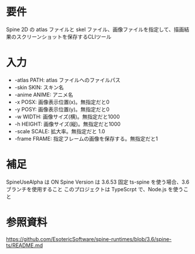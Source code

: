 # 要件
Spine 2D の atlas ファイルと skel ファイル、画像ファイルを指定して、描画結果のスクリーンショットを保存するCLIツール

# 入力

* -atlas PATH: atlas ファイルへのファイルパス
* -skin SKIN: スキン名
* -anime ANIME: アニメ名
* -x POSX: 画像表示位置(x)。無指定だと0
* -y POSY: 画像表示位置(y)。無指定だと0
* -w WIDTH: 画像サイズ(横)。無指定だと1000
* -h HEIGHT: 画像サイズ(縦)。無指定だと1000
* -scale SCALE: 拡大率。無指定だと 1.0
* -frame FRAME: 指定フレームの画像を保存する。無指定だと1

# 補足
SpineUseAlpha は ON
Spine Version は 3.6.53 固定
ts-spine を使う場合、3.6ブランチを使用すること
このプロジェクトは TypeScrpt で、Node.js を使うこと

# 参照資料
https://github.com/EsotericSoftware/spine-runtimes/blob/3.6/spine-ts/README.md